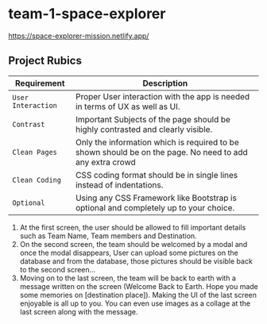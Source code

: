 # team-1-space-explorer
https://space-explorer-mission.netlify.app/
## Project Rubics
| Requirement | Description |
| --- | --- |
| `User Interaction` |Proper User interaction with the app is needed in terms of UX as well as UI.|
| `Contrast` | Important Subjects of the page should be highly contrasted and clearly visible.|
| `Clean Pages` |Only the information which is required to be shown should be on the page. No need to add any extra crowd|
| `Clean Coding` |CSS coding format should be in single lines instead of indentations.|
| `Optional` |Using any CSS Framework like Bootstrap is optional and completely up to your choice.|

1. At the first screen, the user should be allowed to fill important details such as Team Name, Team members and Destination.
2. On the second screen, the team should be welcomed by a modal and once the modal disappears, User can upload some pictures on the database and from the database, those pictures should be visible back to the second screen...
3. Moving on to the last screen, the team will be back to earth with a message written on the screen (Welcome Back to Earth. Hope you made some memories on [destination place]). Making the UI of the last screen enjoyable is all up to you. You can even use images as a collage at the last screen along with the message.


